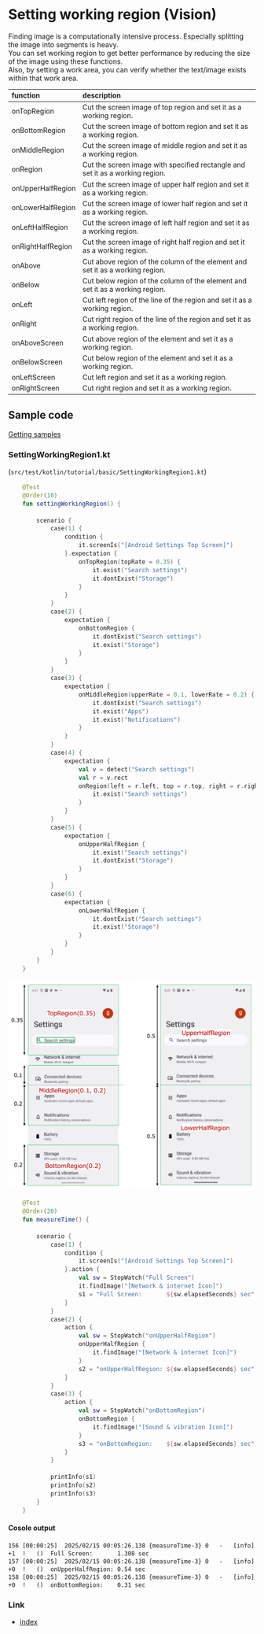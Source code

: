# Setting working region (Vision)

Finding image is a computationally intensive process. Especially splitting the image into segments is heavy.<br>
You can set working region to get better performance by reducing the size of the image using these functions.<br>
Also, by setting a work area, you can verify whether the text/image exists within that work area.

| function          | description                                                                   |
|:------------------|:------------------------------------------------------------------------------|
| onTopRegion       | Cut the screen image of top region and set it as a working region.            |
| onBottomRegion    | Cut the screen image of bottom region and set it as a working region.         |
| onMiddleRegion    | Cut the screen image of middle region and set it as a working region.         |
| onRegion          | Cut the screen image with specified rectangle and set it as a working region. |
| onUpperHalfRegion | Cut the screen image of upper half region and set it as a working region.     |
| onLowerHalfRegion | Cut the screen image of lower half region and set it as a working region.     |
| onLeftHalfRegion  | Cut the screen image of left half region and set it as a working region.      |
| onRightHalfRegion | Cut the screen image of right half region and set it as a working region.     |
| onAbove           | Cut above region of the column of the element and set it as a working region. |
| onBelow           | Cut below region of the column of the element and set it as a working region. |
| onLeft            | Cut left region of the line of the region and set it as a working region.     |
| onRight           | Cut right region of the line of the region and set it as a working region.    |
| onAboveScreen     | Cut above region of the element and set it as a working region.               |
| onBelowScreen     | Cut below region of the element and set it as a working region.               |
| onLeftScreen      | Cut left region and set it as a working region.                               |
| onRightScreen     | Cut right region and set it as a working region.                              |

## Sample code

[Getting samples](../../../getting_samples.md)

### SettingWorkingRegion1.kt

(`src/test/kotlin/tutorial/basic/SettingWorkingRegion1.kt`)

```kotlin
    @Test
    @Order(10)
    fun settingWorkingRegion() {

        scenario {
            case(1) {
                condition {
                    it.screenIs("[Android Settings Top Screen]")
                }.expectation {
                    onTopRegion(topRate = 0.35) {
                        it.exist("Search settings")
                        it.dontExist("Storage")
                    }
                }
            }
            case(2) {
                expectation {
                    onBottomRegion {
                        it.dontExist("Search settings")
                        it.exist("Storage")
                    }
                }
            }
            case(3) {
                expectation {
                    onMiddleRegion(upperRate = 0.1, lowerRate = 0.2) {
                        it.dontExist("Search settings")
                        it.exist("Apps")
                        it.exist("Notifications")
                    }
                }
            }
            case(4) {
                expectation {
                    val v = detect("Search settings")
                    val r = v.rect
                    onRegion(left = r.left, top = r.top, right = r.right, bottom = r.bottom) {
                        it.exist("Search settings")
                    }
                }
            }
            case(5) {
                expectation {
                    onUpperHalfRegion {
                        it.exist("Search settings")
                        it.dontExist("Storage")
                    }
                }
            }
            case(6) {
                expectation {
                    onLowerHalfRegion {
                        it.dontExist("Search settings")
                        it.exist("Storage")
                    }
                }
            }
        }
    }
```

![](_images/setting_working_region.png)

```kotlin
    @Test
    @Order(20)
    fun measureTime() {

        scenario {
            case(1) {
                condition {
                    it.screenIs("[Android Settings Top Screen]")
                }.action {
                    val sw = StopWatch("Full Screen")
                    it.findImage("[Network & internet Icon]")
                    s1 = "Full Screen:       ${sw.elapsedSeconds} sec"
                }
            }
            case(2) {
                action {
                    val sw = StopWatch("onUpperHalfRegion")
                    onUpperHalfRegion {
                        it.findImage("[Network & internet Icon]")
                    }
                    s2 = "onUpperHalfRegion: ${sw.elapsedSeconds} sec"
                }
            }
            case(3) {
                action {
                    val sw = StopWatch("onBottomRegion")
                    onBottomRegion {
                        it.findImage("[Sound & vibration Icon]")
                    }
                    s3 = "onBottomRegion:    ${sw.elapsedSeconds} sec"
                }
            }

            printInfo(s1)
            printInfo(s2)
            printInfo(s3)
        }
    }
```

#### Cosole output

```
156	[00:00:25]	2025/02/15 00:05:26.138	{measureTime-3}	0	-	[info]	+1	!	()	Full Screen:       1.308 sec
157	[00:00:25]	2025/02/15 00:05:26.138	{measureTime-3}	0	-	[info]	+0	!	()	onUpperHalfRegion: 0.54 sec
158	[00:00:25]	2025/02/15 00:05:26.138	{measureTime-3}	0	-	[info]	+0	!	()	onBottomRegion:    0.31 sec
```

### Link

- [index](../../../../index.md)

